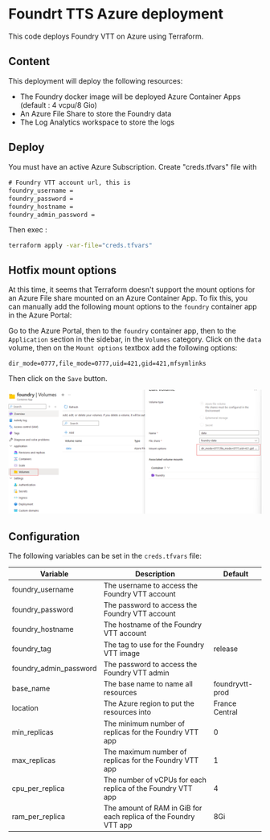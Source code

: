 # Foundrt TTS Azure deployment

This code deploys Foundry VTT on Azure using Terraform.

## Content 

This deployment will deploy the following resources:
- The Foundry docker image will be deployed Azure Container Apps (default : 4 vcpu/8 Gio)
- An Azure File Share to store the Foundry data
- The Log Analytics workspace to store the logs

## Deploy

You must have an active Azure Subscription. 
Create "creds.tfvars" file with

```env
# Foundry VTT account url, this is 
foundry_username =
foundry_password =
foundry_hostname =
foundry_admin_password =
```

Then exec :
```sh
terraform apply -var-file="creds.tfvars"
```

## Hotfix mount options

At this time, it seems that Terraform doesn't support the mount options for an Azure File share mounted on an Azure Container App.
To fix this, you can manually add the following mount options to the `foundry` container app in the Azure Portal:

Go to the Azure Portal, then to the `foundry` container app, then to the `Application` section in the sidebar, in the `Volumes` category.
Click on the `data` volume, then on the `Mount options` textbox add the following options:

    dir_mode=0777,file_mode=0777,uid=421,gid=421,mfsymlinks

Then click on the `Save` button.


![Mount options](./resources/hotfix-mount.png)

## Configuration

The following variables can be set in the `creds.tfvars` file:

| Variable | Description | Default |
| --- | --- | --- |
| foundry_username | The username to access the Foundry VTT account | |
| foundry_password | The password to access the Foundry VTT account | |
| foundry_hostname | The hostname of the Foundry VTT account | |
| foundry_tag | The tag to use for the Foundry VTT image | release |
| foundry_admin_password | The password to access the Foundry VTT admin | |
| base_name | The base name to name all resources | foundryvtt-prod |
| location | The Azure region to put the resources into | France Central |
| min_replicas | The minimum number of replicas for the Foundry VTT app | 0 |
| max_replicas | The maximum number of replicas for the Foundry VTT app | 1 |
| cpu_per_replica | The number of vCPUs for each replica of the Foundry VTT app | 4 |
| ram_per_replica | The amount of RAM in GiB for each replica of the Foundry VTT app | 8Gi |


